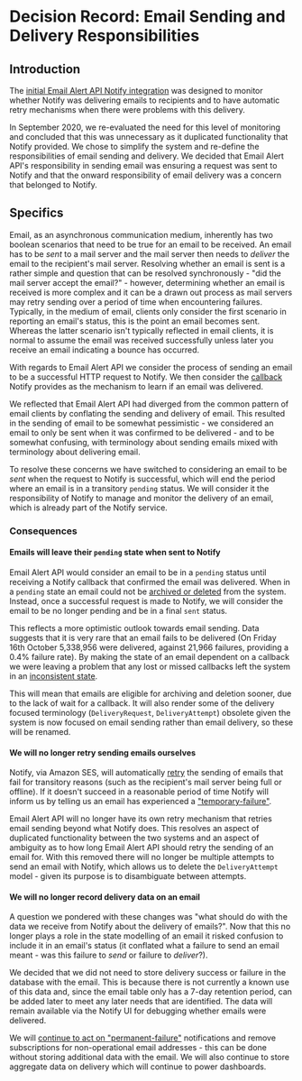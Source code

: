 # Decision Record: Email Sending and Delivery Responsibilities

## Introduction

The [initial Email Alert API Notify integration][adr-1] was designed to
monitor whether Notify was delivering emails to recipients and to have
automatic retry mechanisms when there were problems with this delivery.

In September 2020, we re-evaluated the need for this level of monitoring and
concluded that this was unnecessary as it duplicated functionality that
Notify provided. We chose to simplify the system and re-define the
responsibilities of email sending and delivery. We decided
that Email Alert API's responsibility in sending email was ensuring a request
was sent to Notify and that the onward responsibility of email delivery
was a concern that belonged to Notify.

[adr-1]: adr-001-notify-integration.md

## Specifics

Email, as an asynchronous communication medium, inherently has two boolean
scenarios that need to be true for an email to be received. An email has to be
_sent_ to a mail server and the mail server then needs to _deliver_ the email to the
recipient's mail server. Resolving whether an email is sent is a rather simple
and question that can be resolved synchronously - "did the mail server accept the
email?" - however, determining whether an email is received is more complex
and it can be a drawn out process as mail servers may retry sending over a period
of time when encountering failures. Typically, in the medium of email, clients
only consider the first scenario in reporting an email's status, this is the
point an email becomes sent. Whereas the latter scenario isn't typically
reflected in email clients, it is normal to assume the email was received
successfully unless later you receive an email indicating a bounce has occurred.

With regards to Email Alert API we consider the process of sending an email
to be a successful HTTP request to Notify. We then consider the
[callback][notify-callback] Notify provides as the mechanism to learn if
an email was delivered.

We reflected that Email Alert API had diverged from the common pattern of email
clients by conflating the sending and delivery of email. This resulted
in the sending of email to be somewhat pessimistic - we considered an email to
only be sent when it was confirmed to be delivered - and to be
somewhat confusing, with terminology about sending emails mixed with
terminology about delivering email.

To resolve these concerns we have switched to considering an email to
be _sent_ when the request to Notify is successful, which will end the period
where an email is in a transitory `pending` status. We will consider it the
responsibility of Notify to manage and monitor the delivery of an email,
which is already part of the Notify service.

[notify-callback]: https://docs.notifications.service.gov.uk/ruby.html#delivery-receipts

### Consequences

#### Emails will leave their `pending` state when sent to Notify

Email Alert API would consider an email to be in a `pending` status until
receiving a Notify callback that confirmed the email was delivered. When in a
`pending` state an email could not be [archived or deleted][] from the system.
Instead, once a successful request is made to Notify, we will consider the
email to be no longer pending and be in a final `sent` status.

This reflects a more optimistic outlook towards email sending. Data suggests
that it is very rare that an email fails to be delivered (On Friday 16th
October 5,338,956 were delivered, against 21,966 failures, providing a 0.4%
failure rate). By making the state of an email dependent on a callback we were
leaving a problem that any lost or missed callbacks left the system in an
[inconsistent state][archive-pr].

This will mean that emails are eligible for archiving and deletion sooner,
due to the lack of wait for a callback. It will also render some of the
delivery focused terminology (`DeliveryRequest`, `DeliveryAttempt`) obsolete
given the system is now focused on email sending rather than email delivery,
so these will be renamed.

[archived or deleted]: https://github.com/alphagov/email-alert-api/blob/59fc71a58317ef2998f2c0ef102020da3ca9df96/app/models/email.rb#L8-L16
[archive-pr]: https://github.com/alphagov/email-alert-api/pull/1411

#### We will no longer retry sending emails ourselves

Notify, via Amazon SES, will automatically [retry][ses-bounce] the sending of
emails that fail for transitory reasons (such as the recipient's mail server
being full or offline). If it doesn't succeed in a reasonable period
of time Notify will inform us by telling us an email has experienced a
["temporary-failure"][temporary-failure-status].

Email Alert API will no longer have its own retry mechanism that retries
email sending beyond what Notify does. This resolves an aspect of duplicated
functionality between the two systems and an aspect of ambiguity as to
how long Email Alert API should retry the sending of an email for.
With this removed there will no longer be multiple attempts to send an email
with Notify, which allows us to delete the `DeliveryAttempt` model - given its
purpose is to disambiguate between attempts.

[ses-bounce]: https://docs.aws.amazon.com/ses/latest/DeveloperGuide/send-email-concepts-deliverability.html#send-email-concepts-deliverability-bounce
[temporary-failure-status]: https://docs.notifications.service.gov.uk/ruby.html#status-email

#### We will no longer record delivery data on an email

A question we pondered with these changes was "what should do with the data
we receive from Notify about the delivery of emails?". Now that this no longer
plays a role in the state modelling of an email it risked confusion
to include it in an email's status (it conflated what a failure to send
an email meant - was this failure to _send_ or failure to _deliver_?).

We decided that we did not need to store delivery success or failure in the
database with the email. This is because there is not currently
a known use of this data and, since the email table only has a 7-day retention
period, can be added later to meet any later needs that are identified. The
data will remain available via the Notify UI for debugging whether emails
were delivered.

We will [continue to act on "permanent-failure"][permanent-failure]
notifications and remove subscriptions for non-operational email addresses -
this can be done without storing additional data with the email. We will also
continue to store aggregate data on delivery which will continue to power
dashboards.

[permanent-failure]: https://github.com/alphagov/email-alert-api/blob/59fc71a58317ef2998f2c0ef102020da3ca9df96/app/services/status_update_service.rb#L17-L19
